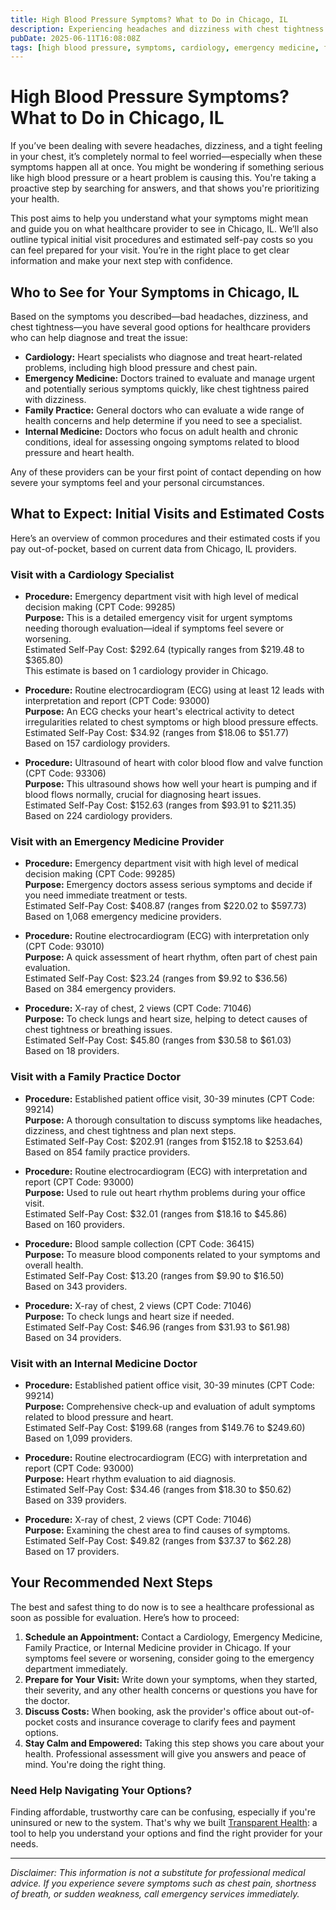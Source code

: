 ```yaml
---
title: High Blood Pressure Symptoms? What to Do in Chicago, IL
description: Experiencing headaches and dizziness with chest tightness in Chicago? Learn who to see and expected costs for your symptoms.
pubDate: 2025-06-11T16:08:08Z
tags: [high blood pressure, symptoms, cardiology, emergency medicine, family practice, internal medicine, Chicago, healthcare costs]
---
```


# High Blood Pressure Symptoms? What to Do in Chicago, IL

If you’ve been dealing with severe headaches, dizziness, and a tight feeling in your chest, it’s completely normal to feel worried—especially when these symptoms happen all at once. You might be wondering if something serious like high blood pressure or a heart problem is causing this. You're taking a proactive step by searching for answers, and that shows you're prioritizing your health.

This post aims to help you understand what your symptoms might mean and guide you on what healthcare provider to see in Chicago, IL. We’ll also outline typical initial visit procedures and estimated self-pay costs so you can feel prepared for your visit. You’re in the right place to get clear information and make your next step with confidence.

## Who to See for Your Symptoms in Chicago, IL

Based on the symptoms you described—bad headaches, dizziness, and chest tightness—you have several good options for healthcare providers who can help diagnose and treat the issue:

- **Cardiology:** Heart specialists who diagnose and treat heart-related problems, including high blood pressure and chest pain.
- **Emergency Medicine:** Doctors trained to evaluate and manage urgent and potentially serious symptoms quickly, like chest tightness paired with dizziness.
- **Family Practice:** General doctors who can evaluate a wide range of health concerns and help determine if you need to see a specialist.
- **Internal Medicine:** Doctors who focus on adult health and chronic conditions, ideal for assessing ongoing symptoms related to blood pressure and heart health.

Any of these providers can be your first point of contact depending on how severe your symptoms feel and your personal circumstances.

## What to Expect: Initial Visits and Estimated Costs

Here’s an overview of common procedures and their estimated costs if you pay out-of-pocket, based on current data from Chicago, IL providers.

### Visit with a Cardiology Specialist

- **Procedure:** Emergency department visit with high level of medical decision making (CPT Code: 99285)  
  **Purpose:** This is a detailed emergency visit for urgent symptoms needing thorough evaluation—ideal if symptoms feel severe or worsening.  
  Estimated Self-Pay Cost: $292.64 (typically ranges from $219.48 to $365.80)  
  This estimate is based on 1 cardiology provider in Chicago.

- **Procedure:** Routine electrocardiogram (ECG) using at least 12 leads with interpretation and report (CPT Code: 93000)  
  **Purpose:** An ECG checks your heart's electrical activity to detect irregularities related to chest symptoms or high blood pressure effects.  
  Estimated Self-Pay Cost: $34.92 (ranges from $18.06 to $51.77)  
  Based on 157 cardiology providers.

- **Procedure:** Ultrasound of heart with color blood flow and valve function (CPT Code: 93306)  
  **Purpose:** This ultrasound shows how well your heart is pumping and if blood flows normally, crucial for diagnosing heart issues.  
  Estimated Self-Pay Cost: $152.63 (ranges from $93.91 to $211.35)  
  Based on 224 cardiology providers.

### Visit with an Emergency Medicine Provider

- **Procedure:** Emergency department visit with high level of medical decision making (CPT Code: 99285)  
  **Purpose:** Emergency doctors assess serious symptoms and decide if you need immediate treatment or tests.  
  Estimated Self-Pay Cost: $408.87 (ranges from $220.02 to $597.73)  
  Based on 1,068 emergency medicine providers.

- **Procedure:** Routine electrocardiogram (ECG) with interpretation only (CPT Code: 93010)  
  **Purpose:** A quick assessment of heart rhythm, often part of chest pain evaluation.  
  Estimated Self-Pay Cost: $23.24 (ranges from $9.92 to $36.56)  
  Based on 384 emergency providers.

- **Procedure:** X-ray of chest, 2 views (CPT Code: 71046)  
  **Purpose:** To check lungs and heart size, helping to detect causes of chest tightness or breathing issues.  
  Estimated Self-Pay Cost: $45.80 (ranges from $30.58 to $61.03)  
  Based on 18 providers.

### Visit with a Family Practice Doctor

- **Procedure:** Established patient office visit, 30-39 minutes (CPT Code: 99214)  
  **Purpose:** A thorough consultation to discuss symptoms like headaches, dizziness, and chest tightness and plan next steps.  
  Estimated Self-Pay Cost: $202.91 (ranges from $152.18 to $253.64)  
  Based on 854 family practice providers.

- **Procedure:** Routine electrocardiogram (ECG) with interpretation and report (CPT Code: 93000)  
  **Purpose:** Used to rule out heart rhythm problems during your office visit.  
  Estimated Self-Pay Cost: $32.01 (ranges from $18.16 to $45.86)  
  Based on 160 providers.

- **Procedure:** Blood sample collection (CPT Code: 36415)  
  **Purpose:** To measure blood components related to your symptoms and overall health.  
  Estimated Self-Pay Cost: $13.20 (ranges from $9.90 to $16.50)  
  Based on 343 providers.

- **Procedure:** X-ray of chest, 2 views (CPT Code: 71046)  
  **Purpose:** To check lungs and heart size if needed.  
  Estimated Self-Pay Cost: $46.96 (ranges from $31.93 to $61.98)  
  Based on 34 providers.

### Visit with an Internal Medicine Doctor

- **Procedure:** Established patient office visit, 30-39 minutes (CPT Code: 99214)  
  **Purpose:** Comprehensive check-up and evaluation of adult symptoms related to blood pressure and heart.  
  Estimated Self-Pay Cost: $199.68 (ranges from $149.76 to $249.60)  
  Based on 1,099 providers.

- **Procedure:** Routine electrocardiogram (ECG) with interpretation and report (CPT Code: 93000)  
  **Purpose:** Heart rhythm evaluation to aid diagnosis.  
  Estimated Self-Pay Cost: $34.46 (ranges from $18.30 to $50.62)  
  Based on 339 providers.

- **Procedure:** X-ray of chest, 2 views (CPT Code: 71046)  
  **Purpose:** Examining the chest area to find causes of symptoms.  
  Estimated Self-Pay Cost: $49.82 (ranges from $37.37 to $62.28)  
  Based on 17 providers.

## Your Recommended Next Steps

The best and safest thing to do now is to see a healthcare professional as soon as possible for evaluation. Here’s how to proceed:

1. **Schedule an Appointment:** Contact a Cardiology, Emergency Medicine, Family Practice, or Internal Medicine provider in Chicago. If your symptoms feel severe or worsening, consider going to the emergency department immediately.
2. **Prepare for Your Visit:** Write down your symptoms, when they started, their severity, and any other health concerns or questions you have for the doctor.
3. **Discuss Costs:** When booking, ask the provider's office about out-of-pocket costs and insurance coverage to clarify fees and payment options.
4. **Stay Calm and Empowered:** Taking this step shows you care about your health. Professional assessment will give you answers and peace of mind. You're doing the right thing.

### Need Help Navigating Your Options?

Finding affordable, trustworthy care can be confusing, especially if you're uninsured or new to the system. That's why we built [Transparent Health](https://transparenthealth.ai): a tool to help you understand your options and find the right provider for your needs. 

---

*Disclaimer: This information is not a substitute for professional medical advice. If you experience severe symptoms such as chest pain, shortness of breath, or sudden weakness, call emergency services immediately.*